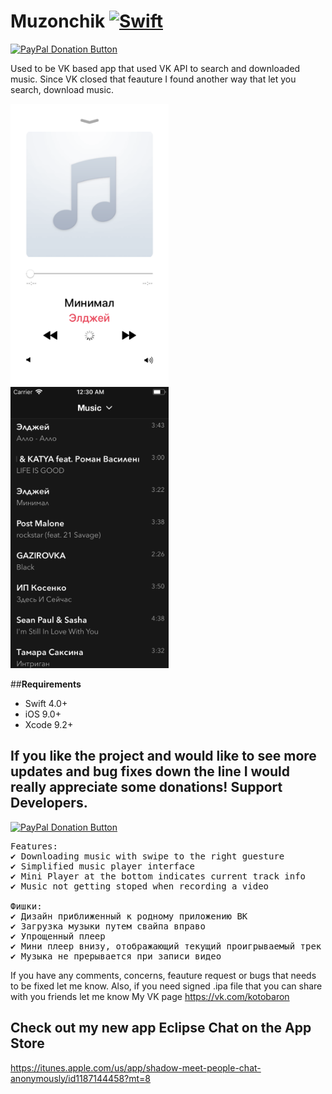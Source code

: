# Muzonchik [![Swift](https://img.shields.io/badge/Swift-4.0.0-orange.svg?style=flat)](https://developer.apple.com/swift/)
<span class="badge-paypal"><a href="https://www.paypal.com/cgi-bin/webscr?cmd=_s-xclick&hosted_button_id=JAGFP3M6BG7LN" title="Donate to this project using PayPal"><img src="https://img.shields.io/badge/paypal-donate-yellow.svg" alt="PayPal Donation Button" /></a></span>

Used to be VK based app that used VK API to search and downloaded music. Since VK closed that feauture I found another way that let you search, download music. 

<div>
<img height="450" src="./player.png" />
<img height="450" src="./audiolist.png" />
</div>

##**Requirements**
* Swift 4.0+
* iOS 9.0+ 
* Xcode 9.2+

## If you like the project and would like to see more updates and bug fixes down the line I would really appreciate some donations! Support Developers. 
<span class="badge-paypal"><a href="https://www.paypal.com/cgi-bin/webscr?cmd=_s-xclick&hosted_button_id=JAGFP3M6BG7LN" title="Donate to this project using PayPal"><img src="https://img.shields.io/badge/paypal-donate-yellow.svg" alt="PayPal Donation Button" /></a></span>

<pre>
Features: 
✔ Downloading music with swipe to the right guesture
✔ Simplified music player interface
✔ Mini Player at the bottom indicates current track info
✔ Music not getting stoped when recording a video

Фишки:
✔ Дизайн приближенный к родному приложению ВК 
✔ Загрузка музыки путем свайпа вправо
✔ Упрощенный плеер
✔ Мини плеер внизу, отображающий текущий проигрываемый трек
✔ Музыка не прерывается при записи видео
</pre>

If you have any comments, concerns, feauture request or bugs that needs to be fixed let me know.
Also, if you need signed .ipa file that you can share with you friends let me know
My VK page https://vk.com/kotobaron

## Check out my new app Eclipse Chat on the App Store 
https://itunes.apple.com/us/app/shadow-meet-people-chat-anonymously/id1187144458?mt=8

